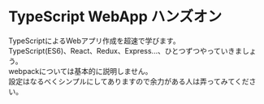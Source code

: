 # TypeScript WebApp ハンズオン
TypeScriptによるWebアプリ作成を超速で学びます。  
TypeScript(ES6)、React、Redux、Express...、ひとつずつやっていきましょう。  
webpackについては基本的に説明しません。  
設定はなるべくシンプルにしてありますので余力がある人は弄ってみてください。
